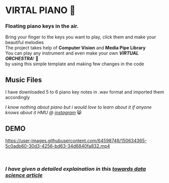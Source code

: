 # VIRTAL PIANO 🎹
### Floating piano keys in the air.<BR>
Bring your finger to the keys you want to play, click them and make your beautiful melodies<br>
The project takes help of **Computer Vision** and **Media Pipe Library** <br>
You can play any instrument and even make your own ***VIRTUAL ORCHESTRA***! 🎼 <br>
by using this simple template and making few changes in the code

## Music Files
I have downloaded 5 to 6 piano key notes in .wav format and imported them accordingly <br>

_I know nothing about piano but i would love to learn about it if anyone knows about it HMU @ [instagram](https://www.instagram.com/fruitykernel/)_ 😸 
  
## DEMO
  

https://user-images.githubusercontent.com/64598746/150634365-5c0adb60-30d3-4256-bd63-34d6840fa832.mp4

<br>
  
### _I have given a detailed explaination in this [towards data science article](https://towardsdatascience.com/instruments-in-the-air-using-python-and-mediapipe-e2576819ef8a)_





